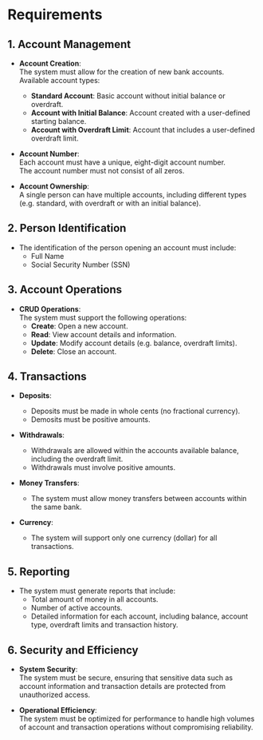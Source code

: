 # Requirements

## 1. Account Management
- **Account Creation**:  
    The system must allow for the creation of new bank accounts.  
    Available account types:
    - **Standard Account**: Basic account without initial balance or overdraft.
    - **Account with Initial Balance**: Account created with a user-defined starting balance.
    - **Account with Overdraft Limit**: Account that includes a user-defined overdraft limit.

- **Account Number**:  
    Each account must have a unique, eight-digit account number.  
    The account number must not consist of all zeros.

- **Account Ownership**:  
    A single person can have multiple accounts, including different types (e.g. standard, with overdraft or with an initial balance).

## 2. Person Identification
- The identification of the person opening an account must include:
    - Full Name
    - Social Security Number (SSN)

## 3. Account Operations
- **CRUD Operations**:  
    The system must support the following operations:
    - **Create**: Open a new account.
    - **Read**: View account details and information.
    - **Update**: Modify account details (e.g. balance, overdraft limits).
    - **Delete**: Close an account.

## 4. Transactions
- **Deposits**:  
    - Deposits must be made in whole cents (no fractional currency).
    - Demosits must be positive amounts.

- **Withdrawals**:  
    - Withdrawals are allowed within the accounts available balance, including the overdraft limit.
    - Withdrawals must involve positive amounts.

- **Money Transfers**:  
    - The system must allow money transfers between accounts within the same bank.

- **Currency**:  
    - The system will support only one currency (dollar) for all transactions.

## 5. Reporting
- The system must generate reports that include:
    - Total amount of money in all accounts.
    - Number of active accounts.
    - Detailed information for each account, including balance, account type, overdraft limits and transaction history.

## 6. Security and Efficiency
- **System Security**:  
    The system must be secure, ensuring that sensitive data such as account information and transaction details are protected from unauthorized access.

- **Operational Efficiency**:  
    The system must be optimized for performance to handle high volumes of account and transaction operations without compromising reliability.
